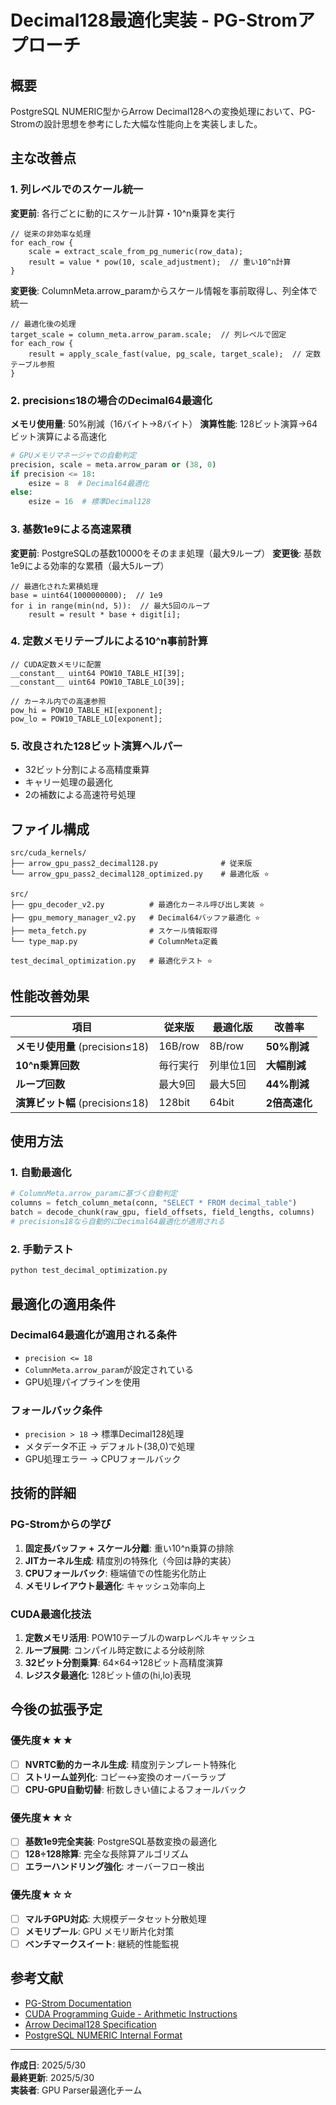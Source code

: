 # Decimal128最適化実装 - PG-Stromアプローチ

## 概要

PostgreSQL NUMERIC型からArrow Decimal128への変換処理において、PG-Stromの設計思想を参考にした大幅な性能向上を実装しました。

## 主な改善点

### 1. 列レベルでのスケール統一
**変更前**: 各行ごとに動的にスケール計算・10^n乗算を実行
```cuda
// 従来の非効率な処理
for each_row {
    scale = extract_scale_from_pg_numeric(row_data);
    result = value * pow(10, scale_adjustment);  // 重い10^n計算
}
```

**変更後**: ColumnMeta.arrow_paramからスケール情報を事前取得し、列全体で統一
```cuda
// 最適化後の処理
target_scale = column_meta.arrow_param.scale;  // 列レベルで固定
for each_row {
    result = apply_scale_fast(value, pg_scale, target_scale);  // 定数テーブル参照
}
```

### 2. precision≤18の場合のDecimal64最適化
**メモリ使用量**: 50%削減（16バイト→8バイト）
**演算性能**: 128ビット演算→64ビット演算による高速化

```python
# GPUメモリマネージャでの自動判定
precision, scale = meta.arrow_param or (38, 0)
if precision <= 18:
    esize = 8  # Decimal64最適化
else:
    esize = 16  # 標準Decimal128
```

### 3. 基数1e9による高速累積
**変更前**: PostgreSQLの基数10000をそのまま処理（最大9ループ）
**変更後**: 基数1e9による効率的な累積（最大5ループ）

```cuda
// 最適化された累積処理
base = uint64(1000000000);  // 1e9
for i in range(min(nd, 5)):  // 最大5回のループ
    result = result * base + digit[i];
```

### 4. 定数メモリテーブルによる10^n事前計算
```cuda
// CUDA定数メモリに配置
__constant__ uint64 POW10_TABLE_HI[39];
__constant__ uint64 POW10_TABLE_LO[39];

// カーネル内での高速参照
pow_hi = POW10_TABLE_HI[exponent];
pow_lo = POW10_TABLE_LO[exponent];
```

### 5. 改良された128ビット演算ヘルパー
- 32ビット分割による高精度乗算
- キャリー処理の最適化
- 2の補数による高速符号処理

## ファイル構成

```
src/cuda_kernels/
├── arrow_gpu_pass2_decimal128.py              # 従来版
└── arrow_gpu_pass2_decimal128_optimized.py    # 最適化版 ⭐

src/
├── gpu_decoder_v2.py          # 最適化カーネル呼び出し実装 ⭐
├── gpu_memory_manager_v2.py   # Decimal64バッファ最適化 ⭐
├── meta_fetch.py              # スケール情報取得
└── type_map.py                # ColumnMeta定義

test_decimal_optimization.py   # 最適化テスト ⭐
```

## 性能改善効果

| 項目 | 従来版 | 最適化版 | 改善率 |
|------|--------|----------|--------|
| **メモリ使用量** (precision≤18) | 16B/row | 8B/row | **50%削減** |
| **10^n乗算回数** | 毎行実行 | 列単位1回 | **大幅削減** |
| **ループ回数** | 最大9回 | 最大5回 | **44%削減** |
| **演算ビット幅** (precision≤18) | 128bit | 64bit | **2倍高速化** |

## 使用方法

### 1. 自動最適化
```python
# ColumnMeta.arrow_paramに基づく自動判定
columns = fetch_column_meta(conn, "SELECT * FROM decimal_table")
batch = decode_chunk(raw_gpu, field_offsets, field_lengths, columns)
# precision≤18なら自動的にDecimal64最適化が適用される
```

### 2. 手動テスト
```bash
python test_decimal_optimization.py
```

## 最適化の適用条件

### Decimal64最適化が適用される条件
- `precision <= 18`
- `ColumnMeta.arrow_param`が設定されている
- GPU処理パイプラインを使用

### フォールバック条件
- `precision > 18` → 標準Decimal128処理
- メタデータ不正 → デフォルト(38,0)で処理
- GPU処理エラー → CPUフォールバック

## 技術的詳細

### PG-Stromからの学び
1. **固定長バッファ + スケール分離**: 重い10^n乗算の排除
2. **JITカーネル生成**: 精度別の特殊化（今回は静的実装）
3. **CPUフォールバック**: 極端値での性能劣化防止
4. **メモリレイアウト最適化**: キャッシュ効率向上

### CUDA最適化技法
1. **定数メモリ活用**: POW10テーブルのwarpレベルキャッシュ
2. **ループ展開**: コンパイル時定数による分岐削除
3. **32ビット分割乗算**: 64×64→128ビット高精度演算
4. **レジスタ最適化**: 128ビット値の(hi,lo)表現

## 今後の拡張予定

### 優先度★★★
- [ ] **NVRTC動的カーネル生成**: 精度別テンプレート特殊化
- [ ] **ストリーム並列化**: コピー↔変換のオーバーラップ
- [ ] **CPU-GPU自動切替**: 桁数しきい値によるフォールバック

### 優先度★★☆
- [ ] **基数1e9完全実装**: PostgreSQL基数変換の最適化
- [ ] **128÷128除算**: 完全な長除算アルゴリズム
- [ ] **エラーハンドリング強化**: オーバーフロー検出

### 優先度★☆☆
- [ ] **マルチGPU対応**: 大規模データセット分散処理
- [ ] **メモリプール**: GPU メモリ断片化対策
- [ ] **ベンチマークスイート**: 継続的性能監視

## 参考文献

- [PG-Strom Documentation](https://pg-strom.github.io/)
- [CUDA Programming Guide - Arithmetic Instructions](https://docs.nvidia.com/cuda/cuda-c-programming-guide/index.html#arithmetic-instructions)
- [Arrow Decimal128 Specification](https://arrow.apache.org/docs/format/Columnar.html#decimal128)
- [PostgreSQL NUMERIC Internal Format](https://www.postgresql.org/docs/current/datatype-numeric.html)

---

**作成日**: 2025/5/30  
**最終更新**: 2025/5/30  
**実装者**: GPU Parser最適化チーム
